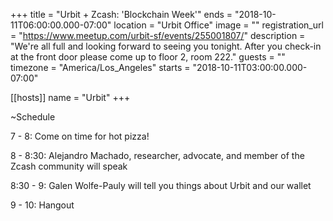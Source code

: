 +++
title = "Urbit + Zcash: 'Blockchain Week'"
ends = "2018-10-11T06:00:00.000-07:00"
location = "Urbit Office"
image = ""
registration_url = "https://www.meetup.com/urbit-sf/events/255001807/"
description = "We're all full and looking forward to seeing you tonight. After you check-in at the front door please come up to floor 2, room 222."
guests = ""
timezone = "America/Los_Angeles"
starts = "2018-10-11T03:00:00.000-07:00"

[[hosts]]
name = "Urbit"
+++

~Schedule

7 - 8: Come on time for hot pizza!

8 - 8:30: Alejandro Machado, researcher, advocate, and member of the Zcash community will speak

8:30 - 9: Galen Wolfe-Pauly will tell you things about Urbit and our wallet

9 - 10: Hangout

